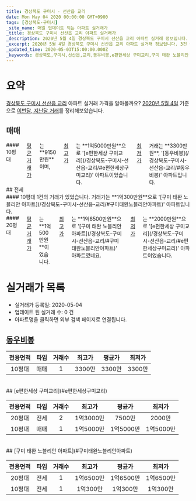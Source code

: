 ```yaml
---
title: 경상북도 구미시 - 선산읍 교리
date: Mon May 04 2020 00:00:00 GMT+0900
tags: [경상북도-구미시]
_site_name: 매일 업데이트 되는 아파트 실거래가
_title: 경상북도 구미시 선산읍 교리 아파트 실거래가
_description: 2020년 5월 4일 경상북도 구미시 선산읍 교리 아파트 실거래 정보입니다. 3건 아파트 정보가 있습니다.
_excerpt: 2020년 5월 4일 경상북도 구미시 선산읍 교리 아파트 실거래 정보입니다. 3건 아파트 정보가 있습니다.
_updated_time: 2020-05-03T15:00:00.000Z
_keywords: 경상북도,구미시,선산읍,교리,동우비봉,e편한세상 구미교리,구미 태완 노블리안 아파트
---
```





# 요약
<ins>경상북도 구미시 선산읍 교리</ins> 아파트 실거래 가격을 알아볼까요? <ins>2020년 5월 4일</ins> 기준으로 <ins>이번달, 지난달 거래</ins>를 정리해보았습니다.

## 매매
<div class="container">
<div class="twelve columns" markdown="1">
#### 10평대
<ins>평균 거래가</ins>는 **9150만원**이며, <ins>최고가</ins>는 **1억5000만원**으로 '[e편한세상 구미교리](/경상북도-구미시-선산읍-교리/#e편한세상구미교리)' 아파트이었습니다. <ins>최저가</ins> 거래는 **3300만원**, '[동우비봉](/경상북도-구미시-선산읍-교리/#동우비봉)' 아파트입니다.
</div>
</div>
## 전세
<div class="container">
<div class="six columns" markdown="1">
#### 10평대
1건의 거래가 있었습니다. 거래가는 **1억300만원**으로 '[구미 태완 노블리안 아파트](/경상북도-구미시-선산읍-교리/#구미태완노블리안아파트)' 아파트입니다.
</div>
<div class="six columns" markdown="1">
#### 20평대
<ins>평균 거래가</ins>는 **1억500만원**이었습니다. <ins>최고가</ins>는 **1억6500만원**으로 '[구미 태완 노블리안 아파트](/경상북도-구미시-선산읍-교리/#구미태완노블리안아파트)' 아파트였네요. <ins>최저가</ins>는 **2000만원**으로 '[e편한세상 구미교리](/경상북도-구미시-선산읍-교리/#e편한세상구미교리)' 아파트이었습니다.
</div>
</div>



# 실거래가 목록
- 실거래가 등록일: 2020-05-04
- 업데이트 된 실거래 수: 0 건
- 아파트명을 클릭하면 외부 검색 페이지로 연결됩니다.

## [동우비봉](#동우비봉)

|전용면적|타입|거래수|최고가|평균가|최저가|
|:---:|:---:|:---:|:---:|:---:|:---:|
|10평대|<span class="deal-type-1">매매</span>|1|3300만|3300만|3300만|

<br/>
## [e편한세상 구미교리](#e편한세상구미교리)

|전용면적|타입|거래수|최고가|평균가|최저가|
|:---:|:---:|:---:|:---:|:---:|:---:|
|20평대|<span class="deal-type-2">전세</span>|2|1억3000만|7500만|2000만|
|10평대|<span class="deal-type-1">매매</span>|1|1억5000만|1억5000만|1억5000만|

<br/>
## [구미 태완 노블리안 아파트](#구미태완노블리안아파트)

|전용면적|타입|거래수|최고가|평균가|최저가|
|:---:|:---:|:---:|:---:|:---:|:---:|
|20평대|<span class="deal-type-2">전세</span>|1|1억6500만|1억6500만|1억6500만|
|10평대|<span class="deal-type-2">전세</span>|1|1억300만|1억300만|1억300만|

<br/>



